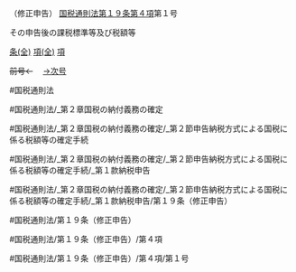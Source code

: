 （修正申告）
[国税通則法第１９条第４項](国税通則法＿＿＿＿＿第１９条第４項)第１号

その申告後の課税標準等及び税額等

[条(全)](国税通則法＿＿＿＿＿第１９条_.md)    [項(全)](国税通則法＿＿＿＿＿第１９条第４項_.md)    [項](国税通則法＿＿＿＿＿第１９条第４項.md)

~~前号←~~　  [→次号](国税通則法＿＿＿＿＿第１９条第４項第２号.md)

#国税通則法

#国税通則法/_第２章国税の納付義務の確定

#国税通則法/_第２章国税の納付義務の確定/_第２節申告納税方式による国税に係る税額等の確定手続

#国税通則法/_第２章国税の納付義務の確定/_第２節申告納税方式による国税に係る税額等の確定手続/_第１款納税申告

#国税通則法/_第２章国税の納付義務の確定/_第２節申告納税方式による国税に係る税額等の確定手続/_第１款納税申告/第１９条（修正申告）

#国税通則法/第１９条（修正申告）

#国税通則法/第１９条（修正申告）/第４項

#国税通則法/第１９条（修正申告）/第４項/第１号

